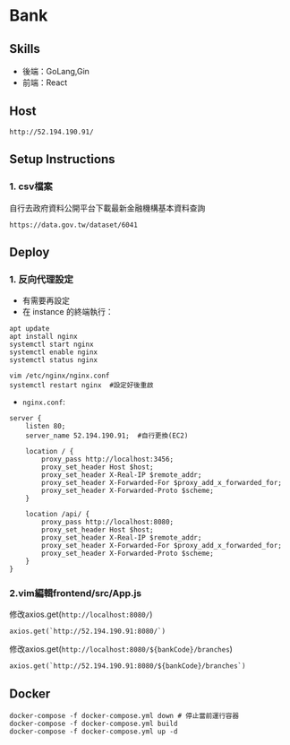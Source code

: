 # Bank

## Skills
* 後端：GoLang,Gin
* 前端：React

## Host
```
http://52.194.190.91/
```
## Setup Instructions

### 1. csv檔案
自行去政府資料公開平台下載最新金融機構基本資料查詢
```
https://data.gov.tw/dataset/6041
```
## Deploy
### 1. 反向代理設定
* 有需要再設定
* 在 instance 的終端執行：
```
apt update
apt install nginx
systemctl start nginx
systemctl enable nginx
systemctl status nginx

vim /etc/nginx/nginx.conf
systemctl restart nginx  #設定好後重啟
```

* `nginx.conf`:
```
server {
    listen 80;
    server_name 52.194.190.91;  #自行更換(EC2)

    location / {
        proxy_pass http://localhost:3456;
        proxy_set_header Host $host;
        proxy_set_header X-Real-IP $remote_addr;
        proxy_set_header X-Forwarded-For $proxy_add_x_forwarded_for;
        proxy_set_header X-Forwarded-Proto $scheme;
    }

    location /api/ {
        proxy_pass http://localhost:8080;
        proxy_set_header Host $host;
        proxy_set_header X-Real-IP $remote_addr;
        proxy_set_header X-Forwarded-For $proxy_add_x_forwarded_for;
        proxy_set_header X-Forwarded-Proto $scheme;
    }
}
```
### 2.vim編輯frontend/src/App.js

修改axios.get(`http://localhost:8080/`)
```
axios.get(`http://52.194.190.91:8080/`)
```
修改axios.get(`http://localhost:8080/${bankCode}/branches`)
```
axios.get(`http://52.194.190.91:8080/${bankCode}/branches`)
```

## Docker
```
docker-compose -f docker-compose.yml down # 停止當前運行容器
docker-compose -f docker-compose.yml build
docker-compose -f docker-compose.yml up -d
```


